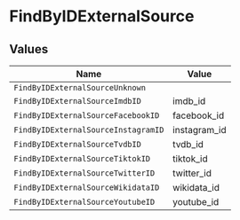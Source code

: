 # FindByIDExternalSource


## Values

| Name                                | Value                               |
| ----------------------------------- | ----------------------------------- |
| `FindByIDExternalSourceUnknown`     |                                     |
| `FindByIDExternalSourceImdbID`      | imdb_id                             |
| `FindByIDExternalSourceFacebookID`  | facebook_id                         |
| `FindByIDExternalSourceInstagramID` | instagram_id                        |
| `FindByIDExternalSourceTvdbID`      | tvdb_id                             |
| `FindByIDExternalSourceTiktokID`    | tiktok_id                           |
| `FindByIDExternalSourceTwitterID`   | twitter_id                          |
| `FindByIDExternalSourceWikidataID`  | wikidata_id                         |
| `FindByIDExternalSourceYoutubeID`   | youtube_id                          |